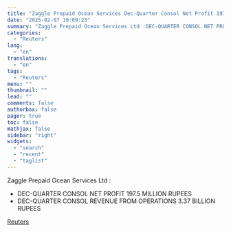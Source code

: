 ```yaml
---
title: "Zaggle Prepaid Ocean Services Dec-Quarter Consol Net Profit 197.5 Mln Rupees"
date: "2025-02-07 19:09:23"
summary: "Zaggle Prepaid Ocean Services Ltd :DEC-QUARTER CONSOL NET PROFIT 197.5 MILLION RUPEESDEC-QUARTER CONSOL REVENUE FROM OPERATIONS 3.37 BILLION RUPEES"
categories:
  - "Reuters"
lang:
  - "en"
translations:
  - "en"
tags:
  - "Reuters"
menu: ""
thumbnail: ""
lead: ""
comments: false
authorbox: false
pager: true
toc: false
mathjax: false
sidebar: "right"
widgets:
  - "search"
  - "recent"
  - "taglist"
---
```


Zaggle Prepaid Ocean Services Ltd :

* DEC-QUARTER CONSOL NET PROFIT 197.5 MILLION RUPEES
* DEC-QUARTER CONSOL REVENUE FROM OPERATIONS 3.37 BILLION RUPEES

[Reuters](https://www.tradingview.com/news/reuters.com,2025:newsml_FWN3OY18M:0-zaggle-prepaid-ocean-services-dec-quarter-consol-net-profit-197-5-mln-rupees/)
